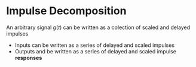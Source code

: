 # Impulse Decomposition
An arbitrary signal $g(t)$ can be written as a colection of scaled and delayed impulses

- Inputs can be written as a series of delayed and scaled impulses
- Outputs and be written as a series of delayed and scaled impulse **responses**